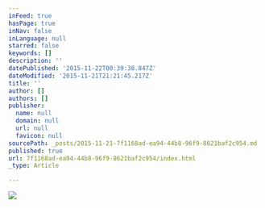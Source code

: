 ```yaml
---
inFeed: true
hasPage: true
inNav: false
inLanguage: null
starred: false
keywords: []
description: ''
datePublished: '2015-11-22T00:39:38.847Z'
dateModified: '2015-11-21T21:21:45.217Z'
title: ''
author: []
authors: []
publisher:
  name: null
  domain: null
  url: null
  favicon: null
sourcePath: _posts/2015-11-21-7f1168ad-ea94-44b8-96f9-8621baf2c954.md
published: true
url: 7f1168ad-ea94-44b8-96f9-8621baf2c954/index.html
_type: Article

---
```

![](https://the-grid-user-content.s3-us-west-2.amazonaws.com/a9313135-8a97-4053-96bb-92d1d8b0d46d.jpg)